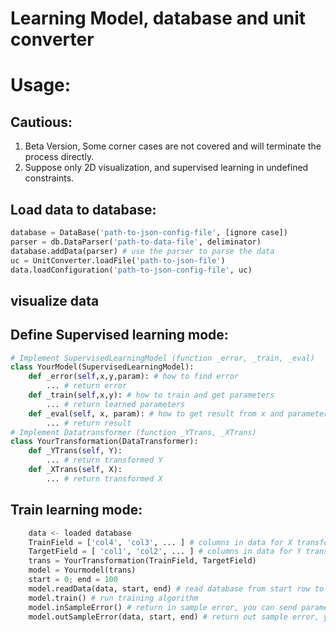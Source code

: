 # Learning Model, database and unit converter

# Usage:
## Cautious:
1. Beta Version, Some corner cases are not covered and will terminate the process directly.
2. Suppose only 2D visualization, and supervised learning in undefined constraints.
## Load data to database:
```python
database = DataBase('path-to-json-config-file', [ignore case])
parser = db.DataParser('path-to-data-file', deliminator)
database.addData(parser) # use the parser to parse the data
uc = UnitConverter.loadFile('path-to-json-file')
data.loadConfiguration('path-to-json-config-file', uc)
```
## visualize data
## Define Supervised learning mode:
```python
# Implement SupervisedLearningModel (function _error, _train, _eval)
class YourModel(SupervisedLearningModel):
	def _error(self,x,y,param): # how to find error  
        ... # return error
	def _train(self,x,y): # how to train and get parameters
        ... # return learned parameters
	def _eval(self, x, param): # how to get result from x and parameters
        ... # return result
# Implement Datatransformer (function _YTrans, _XTrans)
class YourTransformation(DataTransformer):
    def _YTrans(self, Y):
        ... # return transformed Y
	def _XTrans(self, X):
        ... # return transformed X
```
## Train learning mode:
```python
    data <- loaded database
	TrainField = ['col4', 'col3', ... ] # columns in data for X transformation
	TargetField = [ 'col1', 'col2', ... ] # columns in data for Y transformation
	trans = YourTransformation(TrainField, TargetField)
	model = Yourmodel(trans)
	start = 0; end = 100
	model.readData(data, start, end) # read database from start row to end row, columns are defined by transformation
	model.train() # run training algorithm
	model.inSampleError() # return in sample error, you can send parameter to visualize the error
	model.outSampleError(data, start, end) # return out sample error, you can send parameter True at last to visualize the error
```
